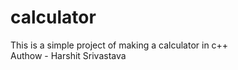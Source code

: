 # calculator
This is a simple project of making a calculator in c++
<br>
Authow - Harshit Srivastava
